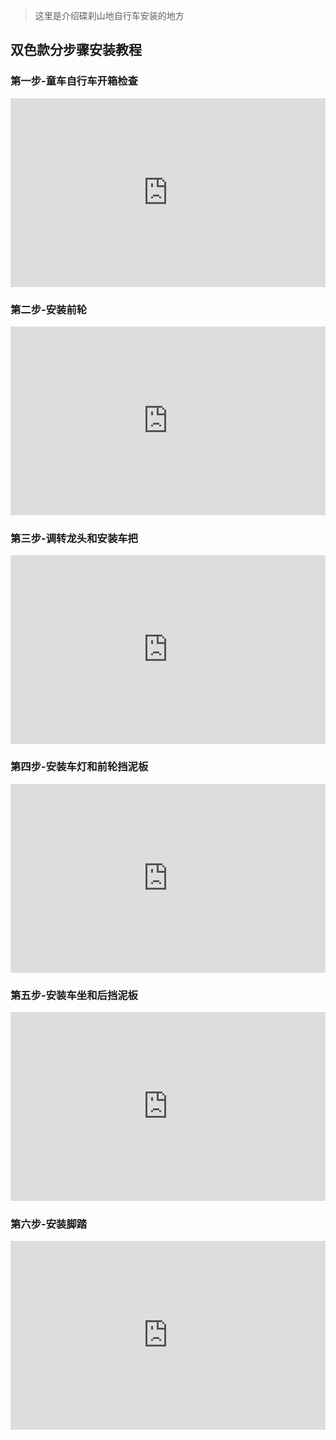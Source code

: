 > 这里是介绍碟刹山地自行车安装的地方

## 双色款分步骤安装教程
### 第一步-童车自行车开箱检查
<div style="position: relative; padding: 30% 45%;">
<iframe style="position: absolute; width: 100%; height: 100%; left: 0; top: 0;" src="https://player.bilibili.com/player.html?aid=114494919477968&bvid=
BV17iEEzjEEi&cid=29926360790&page=1&as_wide=1&high_quality=1&danmaku=0" frameborder="no" scrolling="no"></iframe>
</div>

### 第二步-安装前轮
<div style="position: relative; padding: 30% 45%;">
<iframe style="position: absolute; width: 100%; height: 100%; left: 0; top: 0;" src="https://player.bilibili.com/player.html?aid=114494936190794&bvid=
BV1R6EEzkEb2&cid=29926362770&page=1&as_wide=1&high_quality=1&danmaku=0" frameborder="no" scrolling="no"></iframe>
</div>

### 第三步-调转龙头和安装车把
<div style="position: relative; padding: 30% 45%;">
<iframe style="position: absolute; width: 100%; height: 100%; left: 0; top: 0;" src="https://player.bilibili.com/player.html?aid=114494936188454&bvid=
BV1d6EEzkEAa&cid=29926361928&page=1&as_wide=1&high_quality=1&danmaku=0" frameborder="no" scrolling="no"></iframe>
</div>

### 第四步-安装车灯和前轮挡泥板
<div style="position: relative; padding: 30% 45%;">
<iframe style="position: absolute; width: 100%; height: 100%; left: 0; top: 0;" src="https://player.bilibili.com/player.html?aid=114494936190580&bvid=
BV1R6EEzkEsX&cid=29926424984&page=1&as_wide=1&high_quality=1&danmaku=0" frameborder="no" scrolling="no"></iframe>
</div>

### 第五步-安装车坐和后挡泥板
<div style="position: relative; padding: 30% 45%;">
<iframe style="position: absolute; width: 100%; height: 100%; left: 0; top: 0;" src="https://player.bilibili.com/player.html?aid=114494936256441&bvid=
BV156EEzCEo9&cid=29926426451&page=1&as_wide=1&high_quality=1&danmaku=0" frameborder="no" scrolling="no"></iframe>
</div>

### 第六步-安装脚踏
<div style="position: relative; padding: 30% 45%;">
<iframe style="position: absolute; width: 100%; height: 100%; left: 0; top: 0;" src="https://player.bilibili.com/player.html?aid=114494936188622&bvid=
BV1R6EEzkEfa&cid=29926426923&page=1&as_wide=1&high_quality=1&danmaku=0" frameborder="no" scrolling="no"></iframe>
</div>